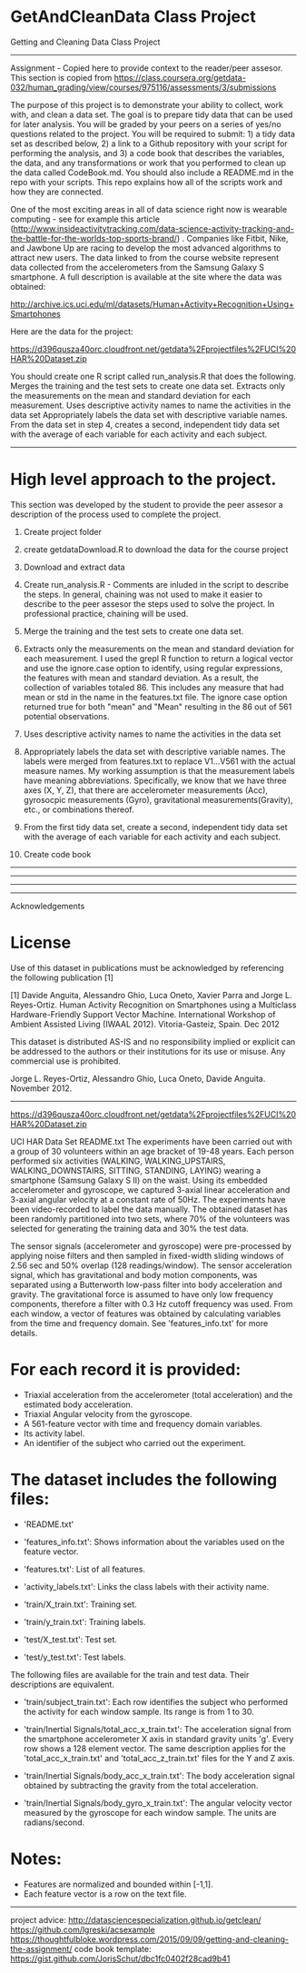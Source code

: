 # GetAndCleanData Class Project
Getting and Cleaning Data
Class Project

*******************************************
Assignment - Copied here to provide context to the reader/peer assesor.
This section is copied from https://class.coursera.org/getdata-032/human_grading/view/courses/975116/assessments/3/submissions

The purpose of this project is to demonstrate your ability to collect, work with, and clean a data set. The goal is to prepare tidy data that can be used for later analysis. You will be graded by your peers on a series of yes/no questions related to the project. You will be required to submit: 1) a tidy data set as described below, 2) a link to a Github repository with your script for performing the analysis, and 3) a code book that describes the variables, the data, and any transformations or work that you performed to clean up the data called CodeBook.md. You should also include a README.md in the repo with your scripts. This repo explains how all of the scripts work and how they are connected.  

One of the most exciting areas in all of data science right now is wearable computing - see for example this article (http://www.insideactivitytracking.com/data-science-activity-tracking-and-the-battle-for-the-worlds-top-sports-brand/) . Companies like Fitbit, Nike, and Jawbone Up are racing to develop the most advanced algorithms to attract new users. The data linked to from the course website represent data collected from the accelerometers from the Samsung Galaxy S smartphone. A full description is available at the site where the data was obtained: 

http://archive.ics.uci.edu/ml/datasets/Human+Activity+Recognition+Using+Smartphones 

Here are the data for the project: 

https://d396qusza40orc.cloudfront.net/getdata%2Fprojectfiles%2FUCI%20HAR%20Dataset.zip 

 You should create one R script called run_analysis.R that does the following. 
Merges the training and the test sets to create one data set.
Extracts only the measurements on the mean and standard deviation for each measurement. 
Uses descriptive activity names to name the activities in the data set
Appropriately labels the data set with descriptive variable names. 
From the data set in step 4, creates a second, independent tidy data set with the average of each variable for each activity and each subject.



*******************************************

# High level approach to the project.  
This section was developed by the student to provide the peer assesor a description of the process used to complete the project.

1) Create project folder

2) create getdataDownload.R to download the data for the course project

3) Download and extract data

4) Create run_analysis.R - Comments are inluded in the script to describe the steps.  In general, chaining was not used to make it easier to describe to the peer assesor the steps used to solve the project.  In professional practice, chaining will be used.

5) Merge the training and the test sets to create one data set.

6) Extracts only the measurements on the mean and standard deviation for each measurement. I used the grepl R function to return a logical vector and use the ignore.case option to identify, using regular expressions, the features with mean and standard deviation.  As a result, the collection of variables totaled 86.  This includes any measure that had mean or std in the name in the features.txt file.  The ignore case option returned true for both "mean" and "Mean" resulting in the 86 out of 561 potential observations.

7) Uses descriptive activity names to name the activities in the data set

8) Appropriately labels the data set with descriptive variable names. The labels were merged from features.txt to replace V1...V561 with the actual measure names.  My working assumption is that the measurement labels have meaning abbreviations.  Specifically, we know that we have three axes (X, Y, Z), that there are accelerometer measurements (Acc), gyrosocpic measurements (Gyro), gravitational measurements(Gravity), etc., or combinations thereof.

9) From the first tidy data set, create a second, independent tidy data set with the average of each variable for each activity and each subject.

10) Create code book 


**************************************************************************************
**************************************************************************************
**************************************************************************************
**************************************************************************************
Acknowledgements

License
========
Use of this dataset in publications must be acknowledged by referencing the following publication [1] 

[1] Davide Anguita, Alessandro Ghio, Luca Oneto, Xavier Parra and Jorge L. Reyes-Ortiz. Human Activity Recognition on Smartphones using a Multiclass Hardware-Friendly Support Vector Machine. International Workshop of Ambient Assisted Living (IWAAL 2012). Vitoria-Gasteiz, Spain. Dec 2012

This dataset is distributed AS-IS and no responsibility implied or explicit can be addressed to the authors or their institutions for its use or misuse. Any commercial use is prohibited.

Jorge L. Reyes-Ortiz, Alessandro Ghio, Luca Oneto, Davide Anguita. November 2012.

*******
https://d396qusza40orc.cloudfront.net/getdata%2Fprojectfiles%2FUCI%20HAR%20Dataset.zip 

UCI HAR Data Set README.txt
The experiments have been carried out with a group of 30 volunteers within an age bracket of 19-48 years. Each person performed six activities (WALKING, WALKING_UPSTAIRS, WALKING_DOWNSTAIRS, SITTING, STANDING, LAYING) wearing a smartphone (Samsung Galaxy S II) on the waist. Using its embedded accelerometer and gyroscope, we captured 3-axial linear acceleration and 3-axial angular velocity at a constant rate of 50Hz. The experiments have been video-recorded to label the data manually. The obtained dataset has been randomly partitioned into two sets, where 70% of the volunteers was selected for generating the training data and 30% the test data. 

The sensor signals (accelerometer and gyroscope) were pre-processed by applying noise filters and then sampled in fixed-width sliding windows of 2.56 sec and 50% overlap (128 readings/window). The sensor acceleration signal, which has gravitational and body motion components, was separated using a Butterworth low-pass filter into body acceleration and gravity. The gravitational force is assumed to have only low frequency components, therefore a filter with 0.3 Hz cutoff frequency was used. From each window, a vector of features was obtained by calculating variables from the time and frequency domain. See 'features_info.txt' for more details. 

For each record it is provided:
======================================

- Triaxial acceleration from the accelerometer (total acceleration) and the estimated body acceleration.
- Triaxial Angular velocity from the gyroscope. 
- A 561-feature vector with time and frequency domain variables. 
- Its activity label. 
- An identifier of the subject who carried out the experiment.

The dataset includes the following files:
=========================================

- 'README.txt'

- 'features_info.txt': Shows information about the variables used on the feature vector.

- 'features.txt': List of all features.

- 'activity_labels.txt': Links the class labels with their activity name.

- 'train/X_train.txt': Training set.

- 'train/y_train.txt': Training labels.

- 'test/X_test.txt': Test set.

- 'test/y_test.txt': Test labels.

The following files are available for the train and test data. Their descriptions are equivalent. 

- 'train/subject_train.txt': Each row identifies the subject who performed the activity for each window sample. Its range is from 1 to 30. 

- 'train/Inertial Signals/total_acc_x_train.txt': The acceleration signal from the smartphone accelerometer X axis in standard gravity units 'g'. Every row shows a 128 element vector. The same description applies for the 'total_acc_x_train.txt' and 'total_acc_z_train.txt' files for the Y and Z axis. 

- 'train/Inertial Signals/body_acc_x_train.txt': The body acceleration signal obtained by subtracting the gravity from the total acceleration. 

- 'train/Inertial Signals/body_gyro_x_train.txt': The angular velocity vector measured by the gyroscope for each window sample. The units are radians/second. 

Notes: 
======
- Features are normalized and bounded within [-1,1].
- Each feature vector is a row on the text file.

*******
project advice:
http://datasciencespecialization.github.io/getclean/
https://github.com/lgreski/acsexample
https://thoughtfulbloke.wordpress.com/2015/09/09/getting-and-cleaning-the-assignment/
code book template:
https://gist.github.com/JorisSchut/dbc1fc0402f28cad9b41




